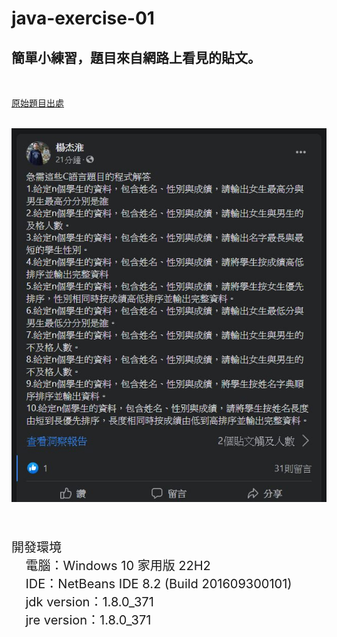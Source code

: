 # java-exercise-01

## 簡單小練習，題目來自網路上看見的貼文。
<br />

<a href="https://www.facebook.com/init.kobeengineer/photos/a.1416496745064002/4073754216004895/" target="_blank">原始題目出處</a>
<br />
<br />

<img src="question/img1.png" />
<br />
<br />
<br />

<p style="font-size: 20px;">
開發環境<br />
&nbsp;&nbsp;&nbsp;&nbsp;電腦：Windows 10 家用版 22H2<br />
&nbsp;&nbsp;&nbsp;&nbsp;IDE：NetBeans IDE 8.2 (Build 201609300101)<br />
&nbsp;&nbsp;&nbsp;&nbsp;jdk version：1.8.0_371<br />
&nbsp;&nbsp;&nbsp;&nbsp;jre version：1.8.0_371<br />
</p>
